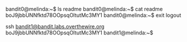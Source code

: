 bandit0@melinda:~$ ls
readme
bandit0@melinda:~$ cat readme 
boJ9jbbUNNfktd78OOpsqOltutMc3MY1
bandit0@melinda:~$ exit
logout

ssh bandit1@bandit.labs.overthewire.org
boJ9jbbUNNfktd78OOpsqOltutMc3MY1 <enter>
bandit1@melinda:~$
